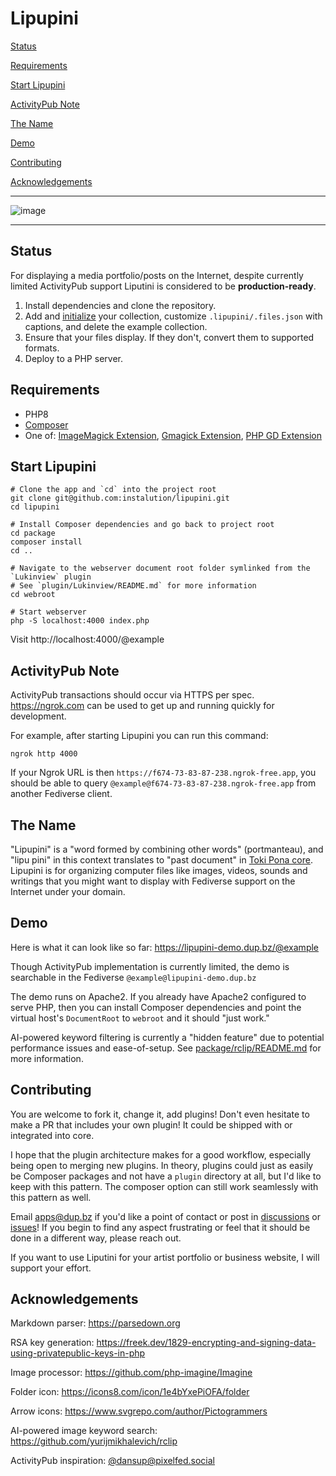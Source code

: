 # Lipupini

[Status](#status)

[Requirements](#requirements)

[Start Lipupini](#start-lipupini)

[ActivityPub Note](#activitypub-note)

[The Name](#the-name)

[Demo](#demo)

[Contributing](#contributing)

[Acknowledgements](#acknowledgements)

---

![image](https://github.com/instalution/lipupini/assets/108841276/843f8a31-0d6c-42d2-a366-c355b03986a6)

---

## Status

For displaying a media portfolio/posts on the Internet, despite currently limited ActivityPub support Liputini is considered to be **production-ready**.

1) Install dependencies and clone the repository.
2) Add and [initialize](collection/README.md) your collection, customize `.lipupini/.files.json` with captions, and delete the example collection.
3) Ensure that your files display. If they don't, convert them to supported formats.
4) Deploy to a PHP server.

## Requirements

- PHP8
- [Composer](https://getcomposer.org/)
- One of: [ImageMagick Extension](https://www.php.net/manual/en/book.imagick.php), [Gmagick Extension](https://www.php.net/manual/en/book.gmagick.php), [PHP GD Extension](https://www.php.net/manual/en/book.image.php)

## Start Lipupini

```shell
# Clone the app and `cd` into the project root
git clone git@github.com:instalution/lipupini.git
cd lipupini

# Install Composer dependencies and go back to project root
cd package
composer install
cd ..

# Navigate to the webserver document root folder symlinked from the `Lukinview` plugin
# See `plugin/Lukinview/README.md` for more information
cd webroot

# Start webserver
php -S localhost:4000 index.php
```

Visit http://localhost:4000/@example

## ActivityPub Note

ActivityPub transactions should occur via HTTPS per spec. https://ngrok.com can be used to get up and running quickly for development.

For example, after starting Lipupini you can run this command:

```shell
ngrok http 4000
```

If your Ngrok URL is then `https://f674-73-83-87-238.ngrok-free.app`, you should be able to query `@example@f674-73-83-87-238.ngrok-free.app` from another Fediverse client.

## The Name

"Lipupini" is a "word formed by combining other words" (portmanteau), and "lipu pini" in this context translates to "past document" in [Toki Pona core](https://zrajm.github.io/toki-pona-syllabics/dictionary/). Lipupini is for organizing computer files like images, videos, sounds and writings that you might want to display with Fediverse support on the Internet under your domain.

## Demo

Here is what it can look like so far: https://lipupini-demo.dup.bz/@example

Though ActivityPub implementation is currently limited, the demo is searchable in the Fediverse `@example@lipupini-demo.dup.bz`

The demo runs on Apache2. If you already have Apache2 configured to serve PHP, then you can install Composer dependencies and point the virtual host's `DocumentRoot` to `webroot` and it should "just work."

AI-powered keyword filtering is currently a "hidden feature" due to potential performance issues and ease-of-setup. See [package/rclip/README.md](package/rclip/README.md) for more information.

## Contributing

You are welcome to fork it, change it, add plugins! Don't even hesitate to make a PR that includes your own plugin! It could be shipped with or integrated into core.

I hope that the plugin architecture makes for a good workflow, especially being open to merging new plugins. In theory, plugins could just as easily be Composer packages and not have a `plugin` directory at all, but I'd like to keep with this pattern. The composer option can still work seamlessly with this pattern as well.

Email apps@dup.bz if you'd like a point of contact or post in [discussions](https://github.com/instalution/lipupini/discussions) or [issues](https://github.com/instalution/lipupini/issues)! If you begin to find any aspect frustrating or feel that it should be done in a different way, please reach out.

If you want to use Liputini for your artist portfolio or business website, I will support your effort.

## Acknowledgements

Markdown parser: https://parsedown.org

RSA key generation: https://freek.dev/1829-encrypting-and-signing-data-using-privatepublic-keys-in-php

Image processor: https://github.com/php-imagine/Imagine

Folder icon: https://icons8.com/icon/1e4bYxePiOFA/folder

Arrow icons: https://www.svgrepo.com/author/Pictogrammers

AI-powered image keyword search: https://github.com/yurijmikhalevich/rclip

ActivityPub inspiration: [@dansup@pixelfed.social](https://pixelfed.social/dansup)
